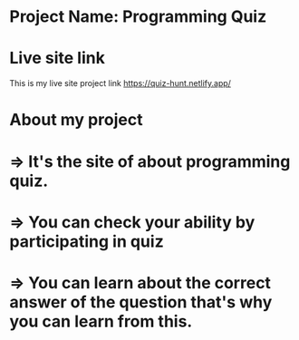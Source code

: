 # Project Name: Programming Quiz

# Live site link

This is my live site project link https://quiz-hunt.netlify.app/

# About my project
# => It's the site of about programming quiz.
# => You can check your ability by participating in quiz
# => You can learn about the correct answer of the question that's why you can learn from this.

